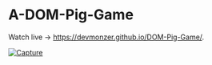 # A-DOM-Pig-Game
Watch live ->  https://devmonzer.github.io/DOM-Pig-Game/.

<a href="https://ibb.co/0j7M7k3"><img src="https://i.ibb.co/hR6W6kv/Capture.jpg" alt="Capture" border="0"></a>
